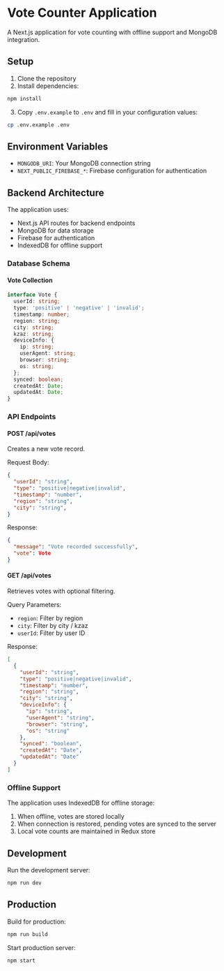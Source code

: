 # Vote Counter Application

A Next.js application for vote counting with offline support and MongoDB integration.

## Setup

1. Clone the repository
2. Install dependencies:
```bash
npm install
```
3. Copy `.env.example` to `.env` and fill in your configuration values:
```bash
cp .env.example .env
```

## Environment Variables

- `MONGODB_URI`: Your MongoDB connection string
- `NEXT_PUBLIC_FIREBASE_*`: Firebase configuration for authentication

## Backend Architecture

The application uses:
- Next.js API routes for backend endpoints
- MongoDB for data storage
- Firebase for authentication
- IndexedDB for offline support

### Database Schema

#### Vote Collection
```typescript
interface Vote {
  userId: string;
  type: 'positive' | 'negative' | 'invalid';
  timestamp: number;
  region: string;
  city: string;
  kzaz: string;
  deviceInfo: {
    ip: string;
    userAgent: string;
    browser: string;
    os: string;
  };
  synced: boolean;
  createdAt: Date;
  updatedAt: Date;
}
```

### API Endpoints

#### POST /api/votes
Creates a new vote record.

Request Body:
```json
{
  "userId": "string",
  "type": "positive|negative|invalid",
  "timestamp": "number",
  "region": "string",
  "city": "string",
}
```

Response:
```json
{
  "message": "Vote recorded successfully",
  "vote": Vote
}
```

#### GET /api/votes
Retrieves votes with optional filtering.

Query Parameters:
- `region`: Filter by region
- `city`: Filter by city / kzaz
- `userId`: Filter by user ID

Response:
```json
[
  {
    "userId": "string",
    "type": "positive|negative|invalid",
    "timestamp": "number",
    "region": "string",
    "city": "string",
    "deviceInfo": {
      "ip": "string",
      "userAgent": "string",
      "browser": "string",
      "os": "string"
    },
    "synced": "boolean",
    "createdAt": "Date",
    "updatedAt": "Date"
  }
]
```

### Offline Support
The application uses IndexedDB for offline storage:
1. When offline, votes are stored locally
2. When connection is restored, pending votes are synced to the server
3. Local vote counts are maintained in Redux store

## Development

Run the development server:
```bash
npm run dev
```

## Production

Build for production:
```bash
npm run build
```

Start production server:
```bash
npm start
